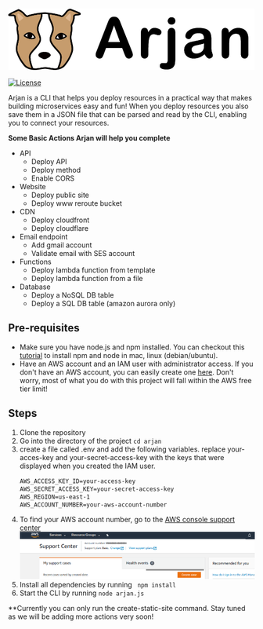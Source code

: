 ![Super Easy Forms](img/arjan-header.png)

[![License](http://img.shields.io/:license-mit-blue.svg?style=flat-square)](http://gkpty.mit-license.org)

Arjan is a CLI that helps you deploy resources in a practical way that makes building microservices easy and fun! When you deploy resources you also save them in a JSON file that can be parsed and read by the CLI, enabling you to connect your resources. 

**Some Basic Actions Arjan will help you complete** 
- API
  - Deploy API
  - Deploy method
  - Enable CORS
- Website
  - Deploy public site
  - Deploy www reroute bucket
- CDN
  - Deploy cloudfront
  - Deploy cloudflare
- Email endpoint
  - Add gmail account
  - Validate email with SES account
- Functions
  - Deploy lambda function from template
  - Deploy lambda function from a file
- Database
  - Deploy a NoSQL DB table
  - Deploy a SQL DB table (amazon aurora only)


## Pre-requisites

*  Make sure you have node.js and npm installed. You can checkout this [tutorial](https://medium.com/@lucaskay/install-node-and-npm-using-nvm-in-mac-or-linux-ubuntu-f0c85153e173) to install npm and node in mac, linux (debian/ubuntu).
* Have an AWS account and an IAM user with administrator access. If you don't have an AWS account, you can easily create one [here](https://portal.aws.amazon.com/billing/signup?#/start). Don't worry, most of what you do with this project will fall within the AWS free tier limit! 

## Steps
1. Clone the repository
2. Go into the directory of the project ` cd arjan `
3. create a file called .env and add the following variables. replace your-acces-key and your-secret-access-key with the keys that were displayed when you created the IAM user.
    ```
    AWS_ACCESS_KEY_ID=your-access-key
    AWS_SECRET_ACCESS_KEY=your-secret-access-key
    AWS_REGION=us-east-1
    AWS_ACCOUNT_NUMBER=your-aws-account-number
    ```
4. To find your AWS account number, go to the [AWS console support center](https://console.aws.amazon.com/support/home?)
![image 18](img/account_number.png)
5. Install all dependencies by running ` npm install`
6. Start the CLI by running ` node arjan.js `

**Currently you can only run the create-static-site command. Stay tuned as we will be adding more actions very soon!


